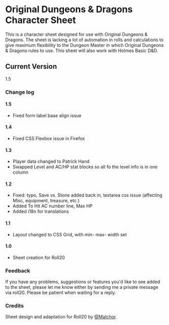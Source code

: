 # Original Dungeons & Dragons Character Sheet
This is a character sheet designed for use with Original Dungeons & Dragons. The sheet is lacking a lot of automation in rolls and calculations to give maximum flexibility to the Dungeon Master in which Original Dungeons & Dragons rules to use. This sheet will also work with Holmes Basic D&D.

## Current Version
1.5

### Change log

#### 1.5
* Fixed form label base align issue

#### 1.4
* Fixed CSS Flexbox issue in Firefox

#### 1.3
* Player data changed to Patrick Hand
* Swapped Level and AC/HP stat blocks so all fo the level info is in one column

#### 1.2
* Fixed: typo, Save vs. Stone added back in, textarea css issue (affecting Misc, equipment, treasure, etc.)
* Added To Hit AC number line, Max HP
* Added i18n for translations

#### 1.1
* Layout changed to CSS Grid, with min- max- width set

#### 1.0
* Sheet creation for Roll20

### Feedback
If you have any problems, suggestions or features you'd like to see added to the sheet, please let me know either by  sending me a private message via roll20.  Please be patient when waiting for a reply.

### Credits
Sheet design and adaptation for Roll20 by [@Malchor](https://app.roll20.net/users/2078012/malchor).
